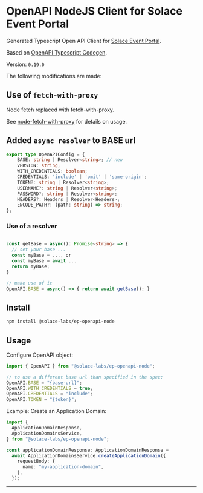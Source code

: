 # OpenAPI NodeJS Client for Solace Event Portal

Generated Typescript Open API Client for [Solace Event Portal](https://solace.com/products/portal/).

Based on [OpenAPI Typescript Codegen](https://github.com/ferdikoomen/openapi-typescript-codegen).

Version: `0.19.0`

The following modifications are made:

## Use of `fetch-with-proxy`

Node fetch replaced with fetch-with-proxy.

See [node-fetch-with-proxy](https://github.com/touv/node-fetch-with-proxy#readme) for details on usage.


## Added `async resolver` to BASE url

```typescript
export type OpenAPIConfig = {
    BASE: string | Resolver<string>; // new
    VERSION: string;
    WITH_CREDENTIALS: boolean;
    CREDENTIALS: 'include' | 'omit' | 'same-origin';
    TOKEN?: string | Resolver<string>;
    USERNAME?: string | Resolver<string>;
    PASSWORD?: string | Resolver<string>;
    HEADERS?: Headers | Resolver<Headers>;
    ENCODE_PATH?: (path: string) => string;
};
```
### Use of a resolver

```typescript

const getBase = async(): Promise<string> => {
  // set your base ...
  const myBase = ..., or
  const myBase = await ...
  return myBase;
}

// make use of it
OpenAPI.BASE = async() => { return await getBase(); }

```

## Install

```bash
npm install @solace-labs/ep-openapi-node
```

## Usage

Configure OpenAPI object:

```typescript
import { OpenAPI } from "@solace-labs/ep-openapi-node";

// to use a different base url than specified in the spec:
OpenAPI.BASE = "{base-url}";
OpenAPI.WITH_CREDENTIALS = true;
OpenAPI.CREDENTIALS = "include";
OpenAPI.TOKEN = "{token}";
```

Example: Create an Application Domain:

```typescript
import {
  ApplicationDomainResponse,
  ApplicationDomainsService,
} from "@solace-labs/ep-openapi-node";

const applicationDomainResponse: ApplicationDomainResponse =
  await ApplicationDomainsService.createApplicationDomain({
    requestBody: {
      name: "my-application-domain",
    },
  });
```

---
